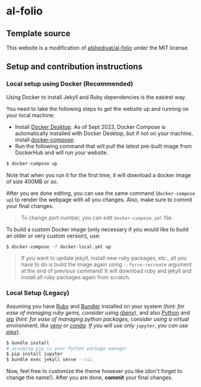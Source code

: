 # al-folio
<!-- ALL-CONTRIBUTORS-BADGE:START - Do not remove or modify this section -->
[maintainers]: https://img.shields.io/badge/maintainers-4-success.svg 'Number of maintainers'
<!-- ALL-CONTRIBUTORS-BADGE:END -->

## Template source

This website is a modification of [alshedivat/al-folio](https://github.com/alshedivat/al-folio) under the MIT license.

## Setup and contribution instructions

### Local setup using Docker (Recommended)
Using Docker to install Jekyll and Ruby dependencies is the easiest way.

You need to take the following steps to get the website up and running on your local machine:

- Install [Docker Desktop](https://docs.docker.com/get-docker/). As of Sept 2023, Docker Compose is automatically installed with Docker Desktop, but if not on your machine, install [docker-compose](https://docs.docker.com/compose/install/).
- Run the following command that will pull the latest pre-built image from DockerHub and will run your website.

```bash
$ docker-compose up
```
Note that when you run it for the first time, it will download a docker image of size 400MB or so. 

After you are done editing, you can use the same command (`docker-compose up`) to render the webpage with all you changes. Also, make sure to commit your final changes.

> To change port number, you can edit `docker-compose.yml` file.

To build a custom Docker image (only necessary if you would like to build an older or very custom version), use:

```bash
$ docker-compose -f docker-local.yml up
```

> If you want to update jekyll, install new ruby packages, etc., all you have to do is build the image again using `--force-recreate` argument at the end of previous command! It will download ruby and jekyll and install all ruby packages again from scratch.


### Local Setup (Legacy)

Assuming you have [Ruby](https://www.ruby-lang.org/en/downloads/) and [Bundler](https://bundler.io/) installed on your system (*hint: for ease of managing ruby gems, consider using [rbenv](https://github.com/rbenv/rbenv)*), and also [Python](https://www.python.org/) and [pip](https://pypi.org/project/pip/) (*hint: for ease of managing python packages, consider using a virtual environment, like [venv](https://docs.python.org/pt-br/3/library/venv.html) or [conda](https://docs.conda.io/en/latest/). If you will use only `jupyter`, you can use [pipx](https://pypa.github.io/pipx/)*).

```bash
$ bundle install
# assuming pip is your Python package manager
$ pip install jupyter
$ bundle exec jekyll serve --lsi
```

Now, feel free to customize the theme however you like (don't forget to change the name!).
After you are done, **commit** your final changes.
